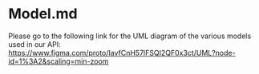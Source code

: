 # Model.md
Please go to the following link for the UML diagram of the various models used in our API:
https://www.figma.com/proto/IavfCnH57lFSQI2QF0x3ct/UML?node-id=1%3A2&scaling=min-zoom 

